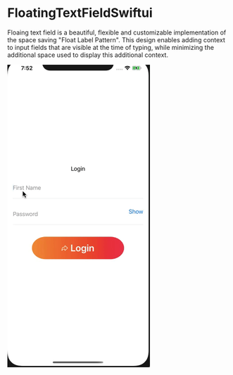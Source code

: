 # FloatingTextFieldSwiftui
Floaing text field  is a beautiful, flexible and customizable implementation of the space saving "Float Label Pattern". This design enables adding context to input fields that are visible at the time of typing, while minimizing the additional space used to display this additional context. 


![Output sample](https://github.com/Vinitha-Sparkout/FloatingTextFieldSwiftui/blob/master/Screens/ezgif-6-395fd60ee735.gif)
